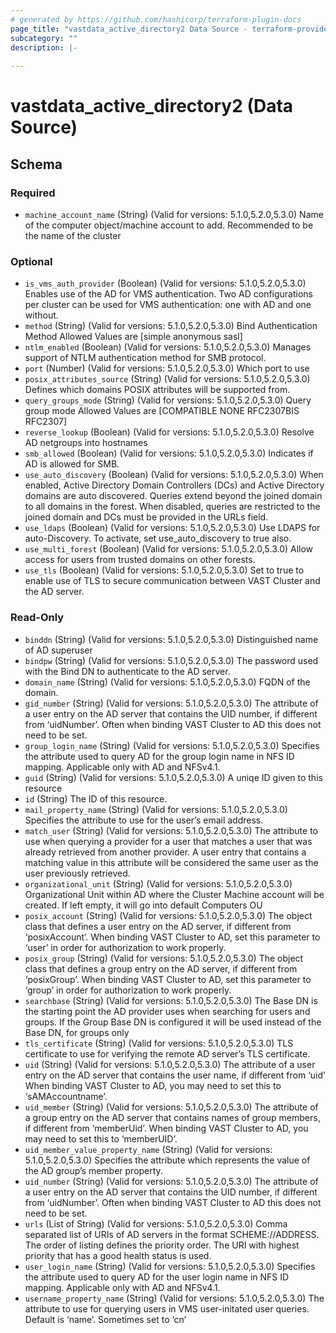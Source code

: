 ```yaml
---
# generated by https://github.com/hashicorp/terraform-plugin-docs
page_title: "vastdata_active_directory2 Data Source - terraform-provider-vastdata"
subcategory: ""
description: |-
  
---
```


# vastdata_active_directory2 (Data Source)





<!-- schema generated by tfplugindocs -->
## Schema

### Required

- `machine_account_name` (String) (Valid for versions: 5.1.0,5.2.0,5.3.0) Name of the computer object/machine account to add. Recommended to be the name of the cluster

### Optional

- `is_vms_auth_provider` (Boolean) (Valid for versions: 5.1.0,5.2.0,5.3.0) Enables use of the AD for VMS authentication. Two AD configurations per cluster can be used for VMS authentication: one with AD and one without.
- `method` (String) (Valid for versions: 5.1.0,5.2.0,5.3.0) Bind Authentication Method Allowed Values are [simple anonymous sasl]
- `ntlm_enabled` (Boolean) (Valid for versions: 5.1.0,5.2.0,5.3.0) Manages support of NTLM authentication method for SMB protocol.
- `port` (Number) (Valid for versions: 5.1.0,5.2.0,5.3.0) Which port to use
- `posix_attributes_source` (String) (Valid for versions: 5.1.0,5.2.0,5.3.0) Defines which domains POSIX attributes will be supported from.
- `query_groups_mode` (String) (Valid for versions: 5.1.0,5.2.0,5.3.0) Query group mode Allowed Values are [COMPATIBLE NONE RFC2307BIS RFC2307]
- `reverse_lookup` (Boolean) (Valid for versions: 5.1.0,5.2.0,5.3.0) Resolve AD netgroups into hostnames
- `smb_allowed` (Boolean) (Valid for versions: 5.1.0,5.2.0,5.3.0) Indicates if AD is allowed for SMB.
- `use_auto_discovery` (Boolean) (Valid for versions: 5.1.0,5.2.0,5.3.0) When enabled, Active Directory Domain Controllers (DCs) and Active Directory domains are auto discovered. Queries extend beyond the joined domain to all domains in the forest. When disabled, queries are restricted to the joined domain and DCs must be provided in the URLs field.
- `use_ldaps` (Boolean) (Valid for versions: 5.1.0,5.2.0,5.3.0) Use LDAPS for auto-Discovery. To activate, set use_auto_discovery to true also.
- `use_multi_forest` (Boolean) (Valid for versions: 5.1.0,5.2.0,5.3.0) Allow access for users from trusted domains on other forests.
- `use_tls` (Boolean) (Valid for versions: 5.1.0,5.2.0,5.3.0) Set to true to enable use of TLS to secure communication between VAST Cluster and the AD server.

### Read-Only

- `binddn` (String) (Valid for versions: 5.1.0,5.2.0,5.3.0) Distinguished name of AD superuser
- `bindpw` (String) (Valid for versions: 5.1.0,5.2.0,5.3.0) The password used with the Bind DN to authenticate to the AD server.
- `domain_name` (String) (Valid for versions: 5.1.0,5.2.0,5.3.0) FQDN of the domain.
- `gid_number` (String) (Valid for versions: 5.1.0,5.2.0,5.3.0) The attribute of a user entry on the AD server that contains the UID number, if different from ‘uidNumber’. Often when binding VAST Cluster to AD this does not need to be set.
- `group_login_name` (String) (Valid for versions: 5.1.0,5.2.0,5.3.0) Specifies the attribute used to query AD for the group login name in NFS ID mapping. Applicable only with AD and NFSv4.1.
- `guid` (String) (Valid for versions: 5.1.0,5.2.0,5.3.0) A uniqe ID given to this resource
- `id` (String) The ID of this resource.
- `mail_property_name` (String) (Valid for versions: 5.1.0,5.2.0,5.3.0) Specifies the attribute to use for the user’s email address.
- `match_user` (String) (Valid for versions: 5.1.0,5.2.0,5.3.0) The attribute to use when querying a provider for a user that matches a user that was already retrieved from another provider. A user entry that contains a matching value in this attribute will be considered the same user as the user previously retrieved.
- `organizational_unit` (String) (Valid for versions: 5.1.0,5.2.0,5.3.0) Organizational Unit within AD where the Cluster Machine account will be created. If left empty, it will go into default Computers OU
- `posix_account` (String) (Valid for versions: 5.1.0,5.2.0,5.3.0) The object class that defines a user entry on the AD server, if different from ‘posixAccount’. When binding VAST Cluster to AD, set this parameter to ‘user’ in order for authorization to work properly.
- `posix_group` (String) (Valid for versions: 5.1.0,5.2.0,5.3.0)  The object class that defines a group entry on the AD server, if different from ‘posixGroup’. When binding VAST Cluster to AD, set this parameter to ‘group’ in order for authorization to work properly.
- `searchbase` (String) (Valid for versions: 5.1.0,5.2.0,5.3.0) The Base DN is the starting point the AD provider uses when searching for users and groups. If the Group Base DN is configured it will be used instead of the Base DN, for groups only
- `tls_certificate` (String) (Valid for versions: 5.1.0,5.2.0,5.3.0) TLS certificate to use for verifying the remote AD server’s TLS certificate.
- `uid` (String) (Valid for versions: 5.1.0,5.2.0,5.3.0) The attribute of a user entry on the AD server that contains the user name, if different from ‘uid’ When binding VAST Cluster to AD, you may need to set this to ‘sAMAccountname’.
- `uid_member` (String) (Valid for versions: 5.1.0,5.2.0,5.3.0) The attribute of a group entry on the AD server that contains names of group members, if different from ‘memberUid’. When binding VAST Cluster to AD, you may need to set this to ‘memberUID’.
- `uid_member_value_property_name` (String) (Valid for versions: 5.1.0,5.2.0,5.3.0) Specifies the attribute which represents the value of the AD group’s member property.
- `uid_number` (String) (Valid for versions: 5.1.0,5.2.0,5.3.0) The attribute of a user entry on the AD server that contains the UID number, if different from ‘uidNumber’. Often when binding VAST Cluster to AD this does not need to be set.
- `urls` (List of String) (Valid for versions: 5.1.0,5.2.0,5.3.0) Comma separated list of URIs of AD servers in the format SCHEME://ADDRESS. The order of listing defines the priority order. The URI with highest priority that has a good health status is used.
- `user_login_name` (String) (Valid for versions: 5.1.0,5.2.0,5.3.0) Specifies the attribute used to query AD for the user login name in NFS ID mapping. Applicable only with AD and NFSv4.1.
- `username_property_name` (String) (Valid for versions: 5.1.0,5.2.0,5.3.0) The attribute to use for querying users in VMS user-initated user queries. Default is ‘name’. Sometimes set to ‘cn’
